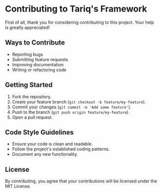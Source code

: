 # Contributing to Tariq's Framework

First of all, thank you for considering contributing to this project. Your help is greatly appreciated!

## Ways to Contribute

- Reporting bugs
- Submitting feature requests
- Improving documentation
- Writing or refactoring code

## Getting Started

1. Fork the repository.
2. Create your feature branch (`git checkout -b feature/my-feature`).
3. Commit your changes (`git commit -m 'Add some feature'`).
4. Push to the branch (`git push origin feature/my-feature`).
5. Open a pull request.

## Code Style Guidelines

- Ensure your code is clean and readable.
- Follow the project's established coding patterns.
- Document any new functionality.

## License

By contributing, you agree that your contributions will be licensed under the MIT License.